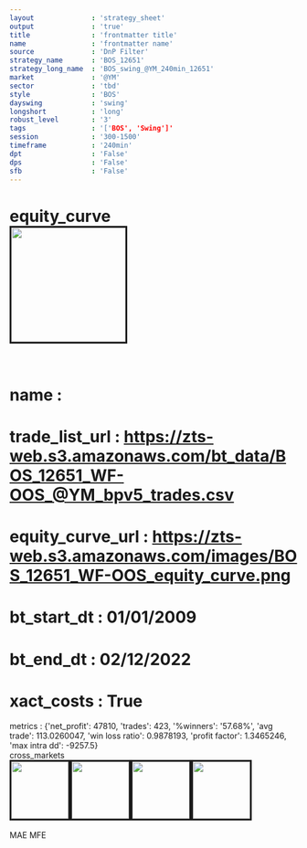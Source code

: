```yaml
---
layout              : 'strategy_sheet'
output              : 'true'
title               : 'frontmatter title'
name                : 'frontmatter name'
source              : 'DnP Filter'
strategy_name       : 'BOS_12651'
strategy_long_name  : 'BOS_swing_@YM_240min_12651'
market              : '@YM'
sector              : 'tbd'
style               : 'BOS'
dayswing            : 'swing'
longshort           : 'long'
robust_level        : '3'
tags                : '['BOS', 'Swing']'
session             : '300-1500'
timeframe           : '240min'
dpt                 : 'False'
dps                 : 'False'
sfb                 : 'False'
---
```

equity_curve<br>
<img src='https://zts-web.s3.amazonaws.com/images/BOS_12651_WF-OOS_equity_curve.png' alt='' border=3 height=200><br><br>
================
name                : <br>
================
trade_list_url      : https://zts-web.s3.amazonaws.com/bt_data/BOS_12651_WF-OOS_@YM_bpv5_trades.csv<br>
================
equity_curve_url    : https://zts-web.s3.amazonaws.com/images/BOS_12651_WF-OOS_equity_curve.png<br>
================
bt_start_dt         : 01/01/2009<br>
================
bt_end_dt           : 02/12/2022<br>
================
xact_costs          : True<br>
================
metrics             : {'net_profit': 47810, 'trades': 423, '%winners': '57.68%', 'avg trade': 113.0260047, 'win loss ratio': 0.9878193, 'profit factor': 1.3465246, 'max intra dd': -9257.5}<br>
cross_markets<br>
<img src='https://zts-web.s3.amazonaws.com/images/BOS_12651_GrpStress_@NQ_equity_curve.png' alt='' border=3 height=100><img src='https://zts-web.s3.amazonaws.com/images/BOS_12651_GrpStress_@RTY_equity_curve.png' alt='' border=3 height=100><img src='https://zts-web.s3.amazonaws.com/images/BOS_12651_GrpStress_@EMD_equity_curve.png' alt='' border=3 height=100><img src='https://zts-web.s3.amazonaws.com/images/BOS_12651_GrpStress_@ES_equity_curve.png' alt='' border=3 height=100><br><br>
MAE
MFE
